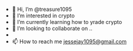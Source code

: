 - 👋 Hi, I’m @treasure1095
- 👀 I’m interested in crypto 
- 🌱 I’m currently learning how to yrade crypto 
- 💞️ I’m looking to collaborate on ..
- 
- 📫 How to reach me jessejay1095@gmail.com

<!---
treasure1095/treasure1095 is a ✨ special ✨ repository because its `README.md` (this file) appears on your GitHub profile.
You can click the Preview link to take a look at your changes.
--->

